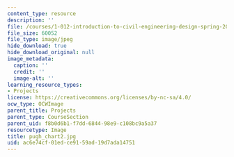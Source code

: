 ```yaml
---
content_type: resource
description: ''
file: /courses/1-012-introduction-to-civil-engineering-design-spring-2002/ac6e74cf01edce9159ad19d7ada14751_pugh_chart2.jpg
file_size: 60052
file_type: image/jpeg
hide_download: true
hide_download_original: null
image_metadata:
  caption: ''
  credit: ''
  image-alt: ''
learning_resource_types:
- Projects
license: https://creativecommons.org/licenses/by-nc-sa/4.0/
ocw_type: OCWImage
parent_title: Projects
parent_type: CourseSection
parent_uid: f8b0d6b1-f7dd-6844-98e9-c108bc9a5a37
resourcetype: Image
title: pugh_chart2.jpg
uid: ac6e74cf-01ed-ce91-59ad-19d7ada14751
---
```

